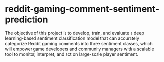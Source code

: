 # reddit-gaming-comment-sentiment-prediction
The objective of this project is to develop, train, and evaluate a deep learning-based sentiment classification model that can accurately categorize Reddit gaming comments into three sentiment classes, which will empower game developers and community managers with a scalable tool to monitor, interpret, and act on large-scale player sentiment.
